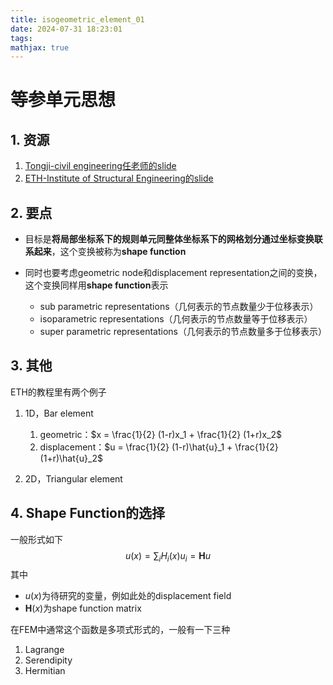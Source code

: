 ```yaml
---
title: isogeometric_element_01
date: 2024-07-31 18:23:01
tags:
mathjax: true
---
```


# 等参单元思想

## 1. 资源

1. [Tongji-civil engineering任老师的slide](http://www.renxiaodan.com/userfiles/files/course/FEM/Lecture%205.pdf)
2. [ETH-Institute of Structural Engineering的slide](https://ethz.ch/content/dam/ethz/special-interest/baug/ibk/structural-mechanics-dam/education/femI/lecture4.pdf)

## 2. 要点

* 目标是**将局部坐标系下的规则单元同整体坐标系下的网格划分通过坐标变换联系起来**，这个变换被称为**shape function**

* 同时也要考虑geometric node和displacement representation之间的变换，这个变换同样用**shape function**表示
  * sub parametric representations（几何表示的节点数量少于位移表示）
  * isoparametric representations（几何表示的节点数量等于位移表示）
  * super parametric representations（几何表示的节点数量多于位移表示）

## 3. 其他

ETH的教程里有两个例子

1. 1D，Bar element
   1. geometric：$x = \frac{1}{2} (1-r)x_1 + \frac{1}{2} (1+r)x_2$
   2. displacement：$u = \frac{1}{2} (1-r)\hat{u}_1 + \frac{1}{2} (1+r)\hat{u}_2$

2. 2D，Triangular element

## 4. Shape Function的选择

一般形式如下
$$
u(x) = \sum_iH_i(x)u_i=\boldsymbol{H}u
$$
其中

- $u(x)$为待研究的变量，例如此处的displacement field
- $\boldsymbol{H}(x)$为shape function matrix

在FEM中通常这个函数是多项式形式的，一般有一下三种

1. Lagrange
2. Serendipity
3. Hermitian
